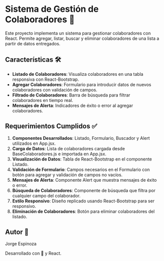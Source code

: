 
# Sistema de Gestión de Colaboradores 🌟

Este proyecto implementa un sistema para gestionar colaboradores con React. Permite agregar, listar, buscar y eliminar colaboradores de una lista a partir de datos entregados.

## Características 🛠️

- **Listado de Colaboradores**: Visualiza colaboradores en una tabla responsiva con React-Bootstrap.
- **Agregar Colaboradores**: Formulario para introducir datos de nuevos colaboradores con validación de campos.
- **Filtrado de Colaboradores**: Barra de búsqueda para filtrar colaboradores en tiempo real.
- **Mensajes de Alerta**: Indicadores de éxito o error al agregar colaboradores.

## Requerimientos Cumplidos ✅

1. **Componentes Desarrollados**: Listado, Formulario, Buscador y Alert utilizados en App.jsx.
2. **Carga de Datos**: Lista de colaboradores cargada desde BaseColaboradores.js e importada en App.jsx.
3. **Visualización de Datos**: Tabla de React-Bootstrap en el componente Listado.
4. **Validación de Formulario**: Campos necesarios en el Formulario con botón para agregar y validación de campos no vacíos.
5. **Mensajes de Alerta**: Componente Alert que muestra mensajes de éxito o error.
6. **Búsqueda de Colaboradores**: Componente de búsqueda que filtra por cualquier campo del colaborador.
7. **Estilo Responsivo**: Diseño replicado usando React-Bootstrap para ser responsivo.
8. **Eliminación de Colaboradores**: Botón para eliminar colaboradores del listado.

## Autor 📝

Jorge Espinoza

Desarrollado con 🖤 y React.